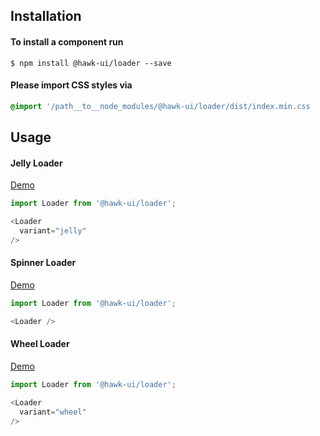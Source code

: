 ## Installation


#### To install a component run
`$ npm install @hawk-ui/loader --save`


#### Please import CSS styles via
```scss noeditor
@import '/path__to__node_modules/@hawk-ui/loader/dist/index.min.css
```


## Usage


#### Jelly Loader
[Demo](https://hawk.oncrypt.co/#!/Loader/1)
```js static
import Loader from '@hawk-ui/loader';
```
```js
<Loader
  variant="jelly"
/>
```


#### Spinner Loader
[Demo](https://hawk.oncrypt.co/#!/Loader/3)
```js static
import Loader from '@hawk-ui/loader';
```
```js
<Loader />
```


#### Wheel Loader
[Demo](https://hawk.oncrypt.co/#!/Loader/3)
```js static
import Loader from '@hawk-ui/loader';
```
```js
<Loader
  variant="wheel"
/>
```

